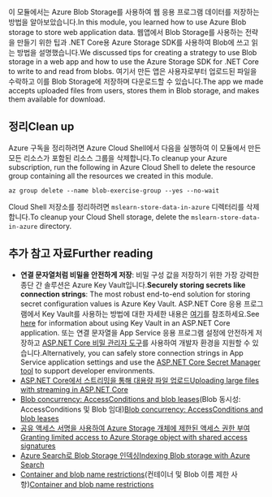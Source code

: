 <span data-ttu-id="55616-101">이 모듈에서는 Azure Blob Storage를 사용하여 웹 응용 프로그램 데이터를 저장하는 방법을 알아보았습니다.</span><span class="sxs-lookup"><span data-stu-id="55616-101">In this module, you learned how to use Azure Blob storage to store web application data.</span></span> <span data-ttu-id="55616-102">웹앱에서 Blob Storage를 사용하는 전략을 만들기 위한 팁과 .NET Core용 Azure Storage SDK를 사용하여 Blob에 쓰고 읽는 방법을 설명했습니다.</span><span class="sxs-lookup"><span data-stu-id="55616-102">We discussed tips for creating a strategy to use Blob storage in a web app and how to use the Azure Storage SDK for .NET Core to write to and read from blobs.</span></span> <span data-ttu-id="55616-103">여기서 만든 앱은 사용자로부터 업로드된 파일을 수락하고 이를 Blob Storage에 저장하며 다운로드할 수 있습니다.</span><span class="sxs-lookup"><span data-stu-id="55616-103">The app we made accepts uploaded files from users, stores them in Blob storage, and makes them available for download.</span></span>

## <a name="clean-up"></a><span data-ttu-id="55616-104">정리</span><span class="sxs-lookup"><span data-stu-id="55616-104">Clean up</span></span>
<!---TODO: Update for sandbox?--->

<span data-ttu-id="55616-105">Azure 구독을 정리하려면 Azure Cloud Shell에서 다음을 실행하여 이 모듈에서 만든 모든 리소스가 포함된 리소스 그룹을 삭제합니다.</span><span class="sxs-lookup"><span data-stu-id="55616-105">To cleanup your Azure subscription, run the following in Azure Cloud Shell to delete the resource group containing all the resources we created in this module.</span></span>

```console
az group delete --name blob-exercise-group --yes --no-wait
```

<span data-ttu-id="55616-106">Cloud Shell 저장소를 정리하려면 `mslearn-store-data-in-azure` 디렉터리를 삭제합니다.</span><span class="sxs-lookup"><span data-stu-id="55616-106">To cleanup your Cloud Shell storage, delete the `mslearn-store-data-in-azure` directory.</span></span>

## <a name="further-reading"></a><span data-ttu-id="55616-107">추가 참고 자료</span><span class="sxs-lookup"><span data-stu-id="55616-107">Further reading</span></span>

- <span data-ttu-id="55616-108">**연결 문자열처럼 비밀을 안전하게 저장**: 비밀 구성 값을 저장하기 위한 가장 강력한 종단 간 솔루션은 Azure Key Vault입니다.</span><span class="sxs-lookup"><span data-stu-id="55616-108">**Securely storing secrets like connection strings**: The most robust end-to-end solution for storing secret configuration values is Azure Key Vault.</span></span> <span data-ttu-id="55616-109">ASP.NET Core 응용 프로그램에서 Key Vault를 사용하는 방법에 대한 자세한 내용은 [여기](https://docs.microsoft.com/aspnet/core/security/key-vault-configuration?view=aspnetcore-2.1&tabs=aspnetcore2x)를 참조하세요.</span><span class="sxs-lookup"><span data-stu-id="55616-109">See [here](https://docs.microsoft.com/aspnet/core/security/key-vault-configuration?view=aspnetcore-2.1&tabs=aspnetcore2x) for information about using Key Vault in an ASP.NET Core application.</span></span> <span data-ttu-id="55616-110">또는 연결 문자열을 App Service 응용 프로그램 설정에 안전하게 저장하고 [ASP.NET Core 비밀 관리자 도구](https://docs.microsoft.com/aspnet/core/security/app-secrets?view=aspnetcore-2.1&tabs=windows)를 사용하여 개발자 환경을 지원할 수 있습니다.</span><span class="sxs-lookup"><span data-stu-id="55616-110">Alternatively, you can safely store connection strings in App Service application settings and use the [ASP.NET Core Secret Manager tool](https://docs.microsoft.com/aspnet/core/security/app-secrets?view=aspnetcore-2.1&tabs=windows) to support developer environments.</span></span>
- [<span data-ttu-id="55616-111">ASP.NET Core에서 스트리밍을 통해 대용량 파일 업로드</span><span class="sxs-lookup"><span data-stu-id="55616-111">Uploading large files with streaming in ASP.NET Core</span></span>](https://docs.microsoft.com/aspnet/core/mvc/models/file-uploads?view=aspnetcore-2.1#uploading-large-files-with-streaming)
- <span data-ttu-id="55616-112">[Blob concurrency: AccessConditions and blob leases](https://azure.microsoft.com/blog/managing-concurrency-in-microsoft-azure-storage-2/)(Blob 동시성: AccessConditions 및 Blob 임대)</span><span class="sxs-lookup"><span data-stu-id="55616-112">[Blob concurrency: AccessConditions and blob leases](https://azure.microsoft.com/blog/managing-concurrency-in-microsoft-azure-storage-2/)</span></span>
- [<span data-ttu-id="55616-113">공유 액세스 서명을 사용하여 Azure Storage 개체에 제한된 액세스 권한 부여</span><span class="sxs-lookup"><span data-stu-id="55616-113">Granting limited access to Azure Storage object with shared access signatures</span></span>](https://docs.microsoft.com/azure/storage/common/storage-dotnet-shared-access-signature-part-1)
- [<span data-ttu-id="55616-114">Azure Search로 Blob Storage 인덱싱</span><span class="sxs-lookup"><span data-stu-id="55616-114">Indexing Blob storage with Azure Search</span></span>](https://docs.microsoft.com/azure/search/search-howto-indexing-azure-blob-storage)
- <span data-ttu-id="55616-115">[Container and blob name restrictions](https://docs.microsoft.com/rest/api/storageservices/naming-and-referencing-containers--blobs--and-metadata#resource-names)(컨테이너 및 Blob 이름 제한 사항)</span><span class="sxs-lookup"><span data-stu-id="55616-115">[Container and blob name restrictions](https://docs.microsoft.com/rest/api/storageservices/naming-and-referencing-containers--blobs--and-metadata#resource-names)</span></span>